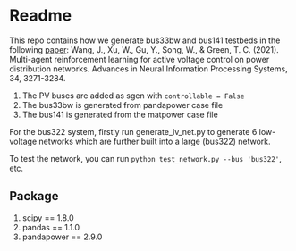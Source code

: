 # Readme

This repo contains how we generate bus33bw and bus141 testbeds in the following [paper](https://proceedings.neurips.cc/paper/2021/hash/1a6727711b84fd1efbb87fc565199d13-Abstract.html): Wang, J., Xu, W., Gu, Y., Song, W., & Green, T. C. (2021). Multi-agent reinforcement learning for active voltage control on power distribution networks. Advances in Neural Information Processing Systems, 34, 3271-3284.

1. The PV buses are added as sgen with `controllable = False`
2. The bus33bw is generated from pandapower case file
3. The bus141 is generated from the matpower case file

For the bus322 system, firstly run generate_lv_net.py to generate 6 low-voltage networks which are further built into a large (bus322) network.

To test the network, you can run `python test_network.py --bus 'bus322'`, etc.

## Package
1. scipy == 1.8.0
2. pandas == 1.1.0
3. pandapower == 2.9.0
